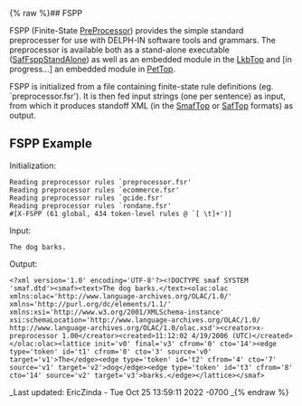{% raw %}## FSPP

FSPP (Finite-State [PreProcessor](/PreProcessor)) provides the simple
standard preprocesser for use with DELPH-IN software tools and grammars.
The preprocessor is available both as a stand-alone executable
([SafFsppStandAlone](/SafFsppStandAlone)) as well as an embedded module
in the [LkbTop](../LkbTop) and \[in progress...\] an embedded module in
[PetTop](https://blog.inductorsoftware.com/docsproto/garage/PetTop).

FSPP is initialized from a file containing finite-state rule definitions
(eg. \`preprocessor.fsr'). It is then fed input strings (one per
sentence) as input, from which it produces standoff XML (in the
[SmafTop](../SmafTop) or [SafTop](SafTop) formats) as output.

## FSPP Example

Initialization:

    Reading preprocessor rules `preprocessor.fsr'
    Reading preprocessor rules `ecommerce.fsr'
    Reading preprocessor rules `gcide.fsr'
    Reading preprocessor rules `rondane.fsr'
    #[X-FSPP (61 global, 434 token-level rules @ `[ \t]+')]

Input:

    The dog barks.

Output:

    <?xml version='1.0' encoding='UTF-8'?><!DOCTYPE smaf SYSTEM 'smaf.dtd'><smaf><text>The dog barks.</text><olac:olac xmlns:olac='http://www.language-archives.org/OLAC/1.0/' xmlns='http://purl.org/dc/elements/1.1/' xmlns:xsi='http://www.w3.org/2001/XMLSchema-instance' xsi:schemaLocation='http://www.language-archives.org/OLAC/1.0/ http://www.language-archives.org/OLAC/1.0/olac.xsd'><creator>x-preprocessor 1.00</creator><created>11:12:02 4/19/2006 (UTC)</created></olac:olac><lattice init='v0' final='v3' cfrom='0' cto='14'><edge type='token' id='t1' cfrom='0' cto='3' source='v0' target='v1'>The</edge><edge type='token' id='t2' cfrom='4' cto='7' source='v1' target='v2'>dog</edge><edge type='token' id='t3' cfrom='8' cto='14' source='v2' target='v3'>barks.</edge></lattice></smaf>

_Last updated: EricZinda - Tue Oct 25 13:59:11 2022 -0700
_{% endraw %}